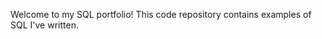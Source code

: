 Welcome to my SQL portfolio! This code repository contains examples of SQL I've written. 

<!---
rachelmazur/rachelmazur is a ✨ special ✨ repository because its `README.md` (this file) appears on your GitHub profile.
You can click the Preview link to take a look at your changes.
--->
